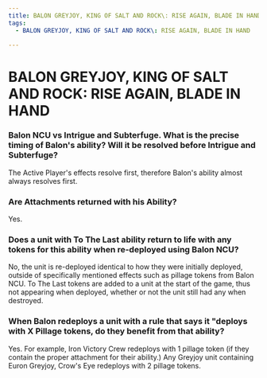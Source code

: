 ```yaml
---
title: BALON GREYJOY, KING OF SALT AND ROCK\: RISE AGAIN, BLADE IN HAND
tags:
  - BALON GREYJOY, KING OF SALT AND ROCK\: RISE AGAIN, BLADE IN HAND

---
```


# BALON GREYJOY, KING OF SALT AND ROCK: RISE AGAIN, BLADE IN HAND

### Balon NCU vs Intrigue and Subterfuge. What is the precise timing of Balon's ability? Will it be resolved before Intrigue and Subterfuge?


The Active Player's effects resolve first, therefore Balon's ability almost always resolves first. 




### Are Attachments returned with his Ability?


Yes. 




### Does a unit with To The Last ability return to life with any tokens for this ability when re-deployed using Balon NCU?

 No, the unit is re-deployed identical to how they were initially deployed, outside of specifically mentioned effects such as pillage tokens from Balon NCU. To The Last tokens are added to a unit at the start of the game, thus not appearing when deployed, whether or not the unit still had any when destroyed.




### When Balon redeploys a unit with a rule that says it "deploys with X Pillage tokens, do they benefit from that ability? 


Yes. For example, Iron Victory Crew redeploys with 1 pillage token (if they contain the proper attachment for their ability.) Any Greyjoy unit containing Euron Greyjoy, Crow's Eye redeploys with 2 pillage tokens.





